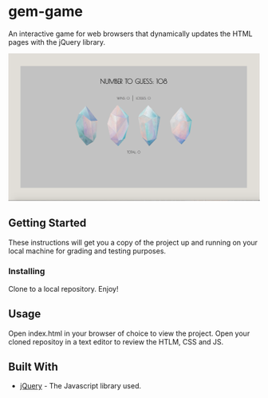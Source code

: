 # gem-game
An interactive game for web browsers that dynamically updates the HTML pages with the jQuery library.

<img src="assets/images/poster.jpg?raw=true" >

## Getting Started

These instructions will get you a copy of the project up and running on your local machine for grading and testing purposes.

### Installing

Clone to a local repository. Enjoy!

## Usage

Open index.html in your browser of choice to view the project.
Open your cloned repositoy in a text editor to review the HTLM, CSS and JS.


## Built With

* [jQuery](http://api.jquery.com/) - The Javascript library used.



<!-- * Special thanks to my instructor Jerome Chenette for project and direction.
* Shout out Garrett Gruessing and Chi Lu for all your hard work in class.
* Much graditude to the #sfstudygroup for all the hard work planning / psuedo-coding / coding we did over the weekend together. -->
